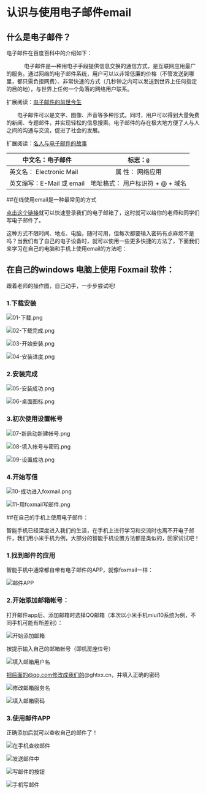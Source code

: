 # 认识与使用电子邮件email

## 什么是电子邮件？

电子邮件在百度百科中的介绍如下：

　
　　电子邮件是—种用电子手段提供信息交换的通信方式，是互联网应用最广的服务。通过网络的电子邮件系统，用户可以以非常低廉的价格（不管发送到哪里，都只需负担网费）、非常快速的方式（几秒钟之内可以发送到世界上任何指定的目的地），与世界上任何一个角落的网络用户联系。

扩展阅读：[电子邮件的前世今生](https://mp.weixin.qq.com/s/j1jtpTHo9AZJ7OJKv0S0PA)


　　电子邮件可以是文字、图像、声音等多种形式。同时，用户可以得到大量免费的新闻、专题邮件，并实现轻松的信息搜索。电子邮件的存在极大地方便了人与人之间的沟通与交流，促进了社会的发展。

扩展阅读：[名人与电子邮件的故事](https://mp.weixin.qq.com/s/sifFq3ZXwan2xX52WDMFiw)

|中文名：电子邮件                 |  标志：`@`             |
|-----------------------------|:------------------------------------:|
|英文名： Electronic Mail     |属 性： 网络应用        |
|英文缩写：E-Mail 或 email |地址格式： 用户标识符 + @ + 域名|


##在线使用email是一种最常见的方式

[点击这个链接](https://exmail.qq.com/cgi-bin/loginpage?t=logindomain&s=logout&f=biz&param=e1@ghtxx.cn)就可以快速登录我们的电子邮箱了，这时就可以给你的老师和同学们写电子邮件了。

这种方式不限时间、地点、电脑，随时可用，但每次都要输入密码有点麻烦不是吗？当我们有了自己的电子设备时，就可以使用一些更多快捷的方法了，下面我们来学习在自己的电脑和手机上使用email的方法吧：

## 在自己的windows 电脑上使用 Foxmail 软件：
跟着老师的操作图，自己动手，一步步尝试吧!

### 1.下载安装

![01-下载.png](./pcmail/01.png)

![02-下载完成.png](./pcmail/02.png)

![03-开始安装.png](./pcmail/03.png)

![04-安装进度.png](./pcmail/04.png)

### 2.安装完成

![05-安装成功.png](./pcmail/05.png)

![06-桌面图标.png](./pcmail/06.png)

### 3.初次使用设置帐号

![07-新启动新建帐号.png](./pcmail/07.png)

![08-填入帐号与密码.png](./pcmail/08.png)

![09-设置成功.png](./pcmail/09.png)

### 4.开始写信

![10-成功进入foxmail.png](./pcmail/10.png)

![11-用foxmail写邮件.png](./pcmail/11.png)

##在自己的手机上使用电子邮件：

智能手机已经深度进入我们的生活，在手机上进行学习和交流时也离不开电子邮件，我们用小米手机为例，大部分的智能手机设置方法都是类似的，回家试试吧！
 
 ### 1.找到邮件的应用
 
 智能手机中通常都自带有电子邮件的APP，就像foxmail一样：
 
 ![邮件APP](./mobileMail/1.png)
 
 ### 2.开始添加邮箱帐号：
 打开邮件app后、添加邮箱时选择QQ邮箱（本次以小米手机miui10系统为例，不同手机可能有所差别）：
 
 ![开始添加邮箱](./mobileMail/2.png)
 
 按提示输入自己的邮箱帐号（即机房座位号）
 
  ![填入邮箱用户名](./mobileMail/3.png)
  
 把后面的@qq.com修改成我们的@ghtxx.cn，并填入正确的密码
 
![修改邮箱服务名](./mobileMail/4.png)

![填入邮箱密码](./mobileMail/5.png)

### 3.使用邮件APP

正确添加后就可以查收自己的邮件了！

![在手机查收邮件](./mobileMail/6.png)

![发送邮件中](./mobileMail/发送邮件中.png)

![写邮件的按钮](./mobileMail/写邮件的按钮.png)

![手机写邮件](./mobileMail/手机写邮件.png)
